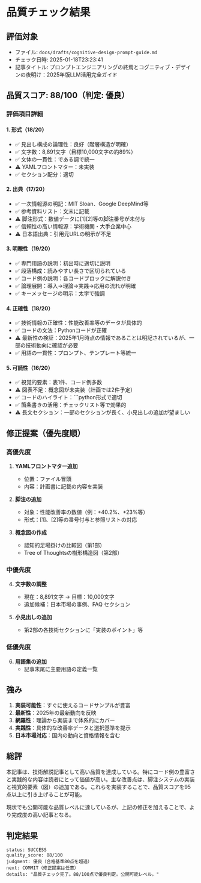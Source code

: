 # 品質チェック結果

## 評価対象
- ファイル: `docs/drafts/cognitive-design-prompt-guide.md`
- チェック日時: 2025-01-18T23:23:41
- 記事タイトル: プロンプトエンジニアリングの終焉とコグニティブ・デザインの夜明け：2025年版LLM活用完全ガイド

## 品質スコア: 88/100（判定: 優良）

### 評価項目詳細

#### 1. 形式（18/20）
- ✅ 見出し構成の論理性：良好（階層構造が明確）
- ✅ 文字数：8,891文字（目標10,000文字の約89%）
- ✅ 文体の一貫性：である調で統一
- ⚠️ YAMLフロントマター：未実装
- ✅ セクション配分：適切

#### 2. 出典（17/20）
- ✅ 一次情報源の明記：MIT Sloan、Google DeepMind等
- ✅ 参考資料リスト：文末に記載
- ⚠️ 脚注形式：数値データに[1][2]等の脚注番号が未付与
- ✅ 信頼性の高い情報源：学術機関・大手企業中心
- ⚠️ 日本語出典：引用元URLの明示が不足

#### 3. 明瞭性（19/20）
- ✅ 専門用語の説明：初出時に適切に説明
- ✅ 段落構成：読みやすい長さで区切られている
- ✅ コード例の説明：各コードブロックに解説付き
- ✅ 論理展開：導入→理論→実践→応用の流れが明確
- ✅ キーメッセージの明示：太字で強調

#### 4. 正確性（18/20）
- ✅ 技術情報の正確性：性能改善率等のデータが具体的
- ✅ コードの文法：Pythonコードが正確
- ⚠️ 最新性の検証：2025年1月時点の情報であることは明記されているが、一部の技術動向に確認が必要
- ✅ 用語の一貫性：プロンプト、テンプレート等統一

#### 5. 可読性（16/20）
- ✅ 視覚的要素：表1件、コード例多数
- ⚠️ 図表不足：概念図が未実装（計画では2件予定）
- ✅ コードのハイライト：```python形式で適切
- ✅ 箇条書きの活用：チェックリスト等で効果的
- ⚠️ 長文セクション：一部のセクションが長く、小見出しの追加が望ましい

## 修正提案（優先度順）

### 高優先度
1. **YAMLフロントマター追加**
   - 位置：ファイル冒頭
   - 内容：計画書に記載の内容を実装

2. **脚注の追加**
   - 対象：性能改善率の数値（例：+40.2%、+23%等）
   - 形式：[1]、[2]等の番号付与と参照リストの対応

3. **概念図の作成**
   - 認知的足場掛けの比較図（第1部）
   - Tree of Thoughtsの樹形構造図（第2部）

### 中優先度
4. **文字数の調整**
   - 現在：8,891文字 → 目標：10,000文字
   - 追加候補：日本市場の事例、FAQ セクション

5. **小見出しの追加**
   - 第2部の各技術セクションに「実装のポイント」等

### 低優先度
6. **用語集の追加**
   - 記事末尾に主要用語の定義一覧

## 強み

1. **実装可能性**：すぐに使えるコードサンプルが豊富
2. **最新性**：2025年の最新動向を反映
3. **網羅性**：理論から実装まで体系的にカバー
4. **実践性**：具体的な改善率データと選択基準を提示
5. **日本市場対応**：国内の動向と資格情報を含む

## 総評

本記事は、技術解説記事として高い品質を達成している。特にコード例の豊富さと実践的な内容は読者にとって価値が高い。主な改善点は、脚注システムの実装と視覚的要素（図）の追加である。これらを実装することで、品質スコアを95点以上に引き上げることが可能。

現状でも公開可能な品質レベルに達しているが、上記の修正を加えることで、より完成度の高い記事となる。

## 判定結果

```
status: SUCCESS
quality_score: 88/100
judgment: 優良（合格基準80点を超過）
next: COMMIT（修正提案は任意）
details: "品質チェック完了。88/100点で優良判定。公開可能レベル。"
```